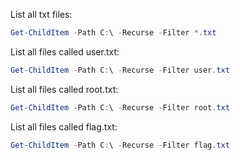 
List all txt files:
```powershell
Get-ChildItem -Path C:\ -Recurse -Filter *.txt
```

List all files called user.txt:
```powershell
Get-ChildItem -Path C:\ -Recurse -Filter user.txt
```

List all files called root.txt:
```powershell
Get-ChildItem -Path C:\ -Recurse -Filter root.txt
```

List all files called flag.txt:
```powershell
Get-ChildItem -Path C:\ -Recurse -Filter flag.txt
```

